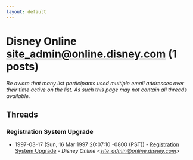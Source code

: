 ```yaml
---
layout: default
---
```


# Disney Online <site_admin@online.disney.com> (1 posts)

_Be aware that many list participants used multiple email addresses over their time active on the list. As such this page may not contain all threads available._

## Threads

### Registration System Upgrade
+ 1997-03-17 (Sun, 16 Mar 1997 20:07:10 -0800 (PST)) - [Registration System Upgrade](/archive/1997/03/7313b159ef65811ec311afaa4f95db5795e069357aab915becbf43313cdd50e3) - _Disney Online \<site_admin@online.disney.com\>_


